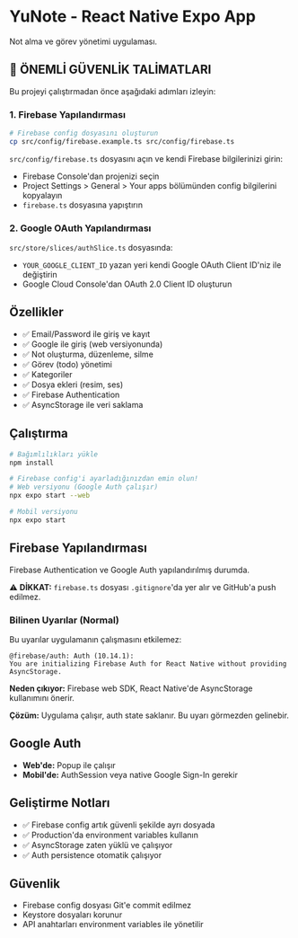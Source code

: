 # YuNote - React Native Expo App

Not alma ve görev yönetimi uygulaması.

## 🚨 ÖNEMLİ GÜVENLİK TALİMATLARI

Bu projeyi çalıştırmadan önce aşağıdaki adımları izleyin:

### 1. Firebase Yapılandırması

```bash
# Firebase config dosyasını oluşturun
cp src/config/firebase.example.ts src/config/firebase.ts
```

`src/config/firebase.ts` dosyasını açın ve kendi Firebase bilgilerinizi girin:

- Firebase Console'dan projenizi seçin
- Project Settings > General > Your apps bölümünden config bilgilerini kopyalayın
- `firebase.ts` dosyasına yapıştırın

### 2. Google OAuth Yapılandırması

`src/store/slices/authSlice.ts` dosyasında:

- `YOUR_GOOGLE_CLIENT_ID` yazan yeri kendi Google OAuth Client ID'niz ile değiştirin
- Google Cloud Console'dan OAuth 2.0 Client ID oluşturun

## Özellikler

- ✅ Email/Password ile giriş ve kayıt
- ✅ Google ile giriş (web versiyonunda)
- ✅ Not oluşturma, düzenleme, silme
- ✅ Görev (todo) yönetimi
- ✅ Kategoriler
- ✅ Dosya ekleri (resim, ses)
- ✅ Firebase Authentication
- ✅ AsyncStorage ile veri saklama

## Çalıştırma

```bash
# Bağımlılıkları yükle
npm install

# Firebase config'i ayarladığınızdan emin olun!
# Web versiyonu (Google Auth çalışır)
npx expo start --web

# Mobil versiyonu
npx expo start
```

## Firebase Yapılandırması

Firebase Authentication ve Google Auth yapılandırılmış durumda.

⚠️ **DİKKAT:** `firebase.ts` dosyası `.gitignore`'da yer alır ve GitHub'a push edilmez.

### Bilinen Uyarılar (Normal)

Bu uyarılar uygulamanın çalışmasını etkilemez:

```
@firebase/auth: Auth (10.14.1):
You are initializing Firebase Auth for React Native without providing AsyncStorage.
```

**Neden çıkıyor:** Firebase web SDK, React Native'de AsyncStorage kullanımını önerir.

**Çözüm:** Uygulama çalışır, auth state saklanır. Bu uyarı görmezden gelinebir.

## Google Auth

- **Web'de:** Popup ile çalışır
- **Mobil'de:** AuthSession veya native Google Sign-In gerekir

## Geliştirme Notları

- ✅ Firebase config artık güvenli şekilde ayrı dosyada
- ✅ Production'da environment variables kullanın
- ✅ AsyncStorage zaten yüklü ve çalışıyor
- ✅ Auth persistence otomatik çalışıyor

## Güvenlik

- Firebase config dosyası Git'e commit edilmez
- Keystore dosyaları korunur
- API anahtarları environment variables ile yönetilir

